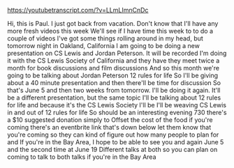https://youtubetranscript.com/?v=LLmLImnCnDc

 Hi, this is Paul. I just got back from vacation. Don't know that I'll have any more fresh videos this week We'll see if I have time this week to to do a couple of videos I've got some things rolling around in my head, but tomorrow night in Oakland, California I am going to be doing a new presentation on CS Lewis and Jordan Peterson. It will be recorded I'm doing it with the CS Lewis Society of California and they have they meet twice a month for book discussions and film discussions And so this month we're going to be talking about Jordan Peterson 12 rules for life So I'll be giving about a 40 minute presentation and then there'll be time for discussion So that's June 5 and then two weeks from tomorrow. I'll be doing it again. It'll be a different presentation, but the same topic I'll be talking about 12 rules for life and because it's the CS Lewis Society I'll be I'll be weaving CS Lewis in and out of 12 rules for life So should be an interesting evening 730 there's a $10 suggested donation simply to Offset the cost of the food if you're coming there's an eventbrite link that's down below let them know that you're coming so they can kind of figure out how many people to plan for and If you're in the Bay Area, I hope to be able to see you and again June 5 and the second time at June 19 Different talks at both so you can plan on coming to talk to both talks if you're in the Bay Area
